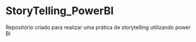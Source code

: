 # StoryTelling_PowerBI
Repositório criado para realizar uma prática de storytelling utilizando power BI
